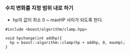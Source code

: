 ### 수치 변화를 지정 범위 내로 하기
-  hp의 값이 최소 0 ~ maxHP 사이가 되도록 한다.
```
#include <boost/algorithm/clamp.hpp>

void hpchange(int addhp){
  hp = boost::algorithm::clamp(hp + addhp, 0, maxHp);
}
```
